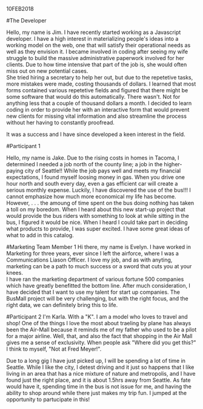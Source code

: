 10FEB2018

#The Developer

Hello, my name is Jim.  I have recently started working as a Javascript developer.  I have a high interest in materializing people's ideas into a working model on the web, one that will satisfy their operational needs as well as they envision it.  I became involved in coding after seeing my wife struggle to build the massive administrative paperwork involved for her clients.  Due to how time intensive that part of the job is, she would often miss out on new potential cases.  
She tried hiring a secretary to help her out, but due to the repetetive tasks, more mistakes were made, costing thousands of dollars.
I learned that most forms contained various repetetive fields and figured that there might be some software that would do this automatically.
There wasn't.  Not for anything less that a couple of thousand dollars a month.  I decided to learn coding in order to provide her with an interactive form that would prevent new clients for missing vital information and also streamline the process without her having to constantly proofread.

It was a success and I have since developed a keen interest in the field.

#Participant 1

Hello, my name is Jake.  Due to the rising costs in homes in Tacoma, I determined I needed a job north of the county line; a job in the higher-paying city of Seattle!!  While the job pays well and meets my financial expectations, I found myself loosing money in gas.  When you drive one hour north and south every day, even a gas efficient car will create a serious monthly expense.  Luckily, I have discovered the use of the bus!!!  I cannot emphasize how much more economical my life has become.  However, .  . . the amoung of time spent on the bus doing nothing has taken a toll on my boredom.  When I heard about this new start-up project that would provide the bus riders with something to look at while sitting in the bus, I figured it would be nice.  When I heard I could take part in deciding what products to provide, I was super excited.  I have some great ideas of what to add in this catalog.

#Marketing Team Member 1
Hi there, my name is Evelyn. I have worked in Marketing for three years, ever since I left the airforce, where I was a Communications Liason Officer.  I love my job, and as with anyting, marketing can be a path to much success or a sword that cuts you at your knees.  
I have ran the marketing department of various fortune 500 companies which have greatly benefitted the bottom line.  After much consideration, I have decided that I want to use my talent for start up companies.  The BusMall project will be very challenging, but with the right focus, and the right data, we can definitely bring this to life.

#Participant 2
I'm Karla.  With a "K".
I am a model who loves to travel and shop!  One of the things I love the most about traeling by plane has always been the Air-Mall because it reminds me of my father who used to be a pilot for a major airline.  Well, that, and also the fact that shopping in the Air Mall gives me a sense of exclusivity.  When people ask "Where did you get this?" I think to myself, "Not at Fred Meyer!".

Due to a long gig I have just picked up, I will be spending a lot of time in Seattle.  While I like the city, I detest driving and it just so happens that I like living in an area that has a nice mixture of nature and metropolis, and I have found just the right place, and it is about 1.5hrs away from Seattle.  As fate would have it, spending time in the bus is not issue for me, and having the ability to shop around while there just makes my trip fun.  I jumped at the opportunity to partucipate in this!


